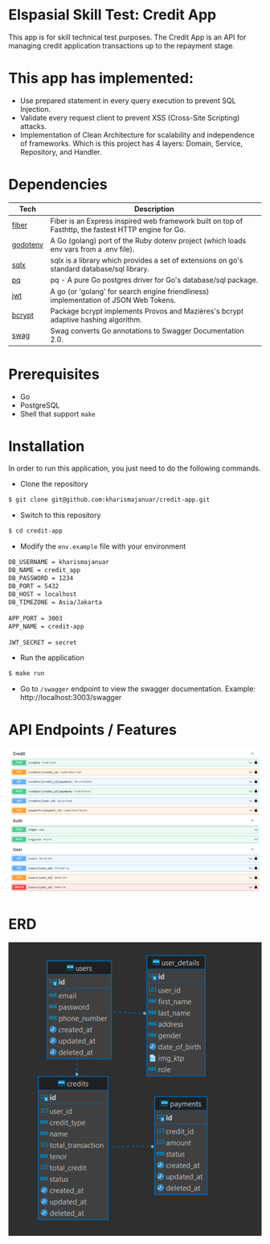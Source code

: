 # Elspasial Skill Test: Credit App

This app is for skill technical test purposes. The Credit App is an API for managing credit application transactions up to the repayment stage.

# This app has implemented:

- Use prepared statement in every query execution to prevent SQL Injection.
- Validate every request client to prevent XSS (Cross-Site Scripting) attacks.
- Implementation of Clean Architecture for scalability and independence of frameworks. Which is this project has 4 layers: Domain, Service, Repository, and Handler.

# Dependencies

| **Tech**                                                               | **Description**                                                                                             |
| ---------------------------------------------------------------------- | ------------------------------------------------------------------------------------------------------------|
| [fiber](https://github.com/gofiber/fiber)                              | Fiber is an Express inspired web framework built on top of Fasthttp, the fastest HTTP engine for Go.        |
| [godotenv](https://github.com/joho/godotenv)                           | A Go (golang) port of the Ruby dotenv project (which loads env vars from a .env file).                      |
| [sqlx](https://github.com/jmoiron/sqlx)                                | sqlx is a library which provides a set of extensions on go's standard database/sql library.                 |
| [pq](https://github.com/lib/pq)                                        | pq - A pure Go postgres driver for Go's database/sql package.                                               | 
| [jwt](https://github.com/golang-jwt/jwt)                               | A go (or 'golang' for search engine friendliness) implementation of JSON Web Tokens.                        |    
| [bcrypt](https://cs.opensource.google/go/x/crypto)                     | Package bcrypt implements Provos and Mazières's bcrypt adaptive hashing algorithm.                          |
| [swag](https://github.com/swaggo/swag#swag)                            | Swag converts Go annotations to Swagger Documentation 2.0.                                                  |

# Prerequisites

- Go
- PostgreSQL
- Shell that support `make`

# Installation

In order to run this application, you just need to do the following commands.

- Clone the repository

```bash
$ git clone git@github.com:kharismajanuar/credit-app.git
```

- Switch to this repository

```bash
$ cd credit-app
```

- Modify the `env.example` file with your environment

```
DB_USERNAME = kharismajanuar
DB_NAME = credit_app
DB_PASSWORD = 1234
DB_PORT = 5432
DB_HOST = localhost
DB_TIMEZONE = Asia/Jakarta

APP_PORT = 3003
APP_NAME = credit-app

JWT_SECRET = secret
```

- Run the application

```bash
$ make run
```

- Go to `/swagger` endpoint to view the swagger documentation. Example: http://localhost:3003/swagger

# API Endpoints / Features

![List API](./assets/ListAPI.png)

# ERD

![ERD](./assets/ERD.png)
